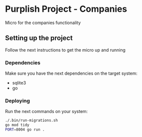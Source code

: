 # Purplish Project - Companies

Micro for the companies functionality

## Setting up the project

Follow the next instructions to get the micro up and running

### Dependencies

Make sure you have the next dependencies on the target system:

- sqlite3
- go

### Deploying

Run the next commands on your system:

```sh
./.bin/run-migrations.sh
go mod tidy
PORT=8004 go run .
```
